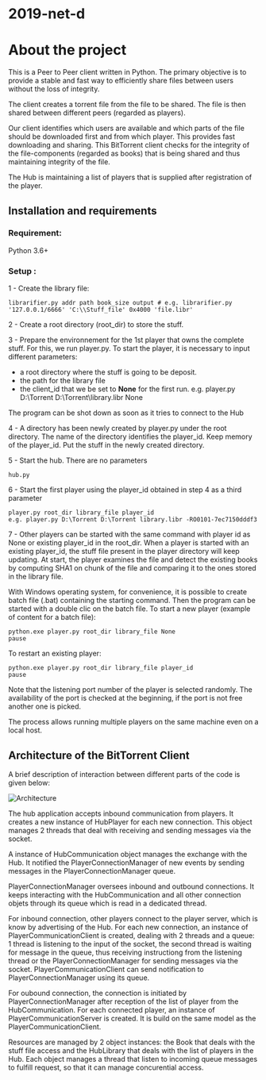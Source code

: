 # 2019-net-d

#  About the project

This is a Peer to Peer client written in Python. The primary objective is to provide a stable and fast way to efficiently share files between users without the loss of integrity. <br/>

The client creates a torrent file from the file to be shared. The file is then shared between different peers (regarded as players). <br/>
 
Our client identifies which users are available and which parts of the file should be downloaded first and from which player. This provides fast downloading and sharing. This BitTorrent client checks for the integrity of the file-components (regarded as books) that is being shared and thus maintaining integrity of the file. 

The Hub is maintaining a list of players that is supplied after registration of the player.

## Installation and requirements

### Requirement: 
Python 3.6+  

### Setup :  
1 - Create the library file: 
```
librarifier.py addr path book_size output # e.g. librarifier.py '127.0.0.1/6666' 'C:\\Stuff_file' 0x4000 'file.libr'
```
2 - Create a root directory (root_dir) to store the stuff.

3 - Prepare the environnement for the 1st player that owns the complete stuff. For this, we run player.py.
   To start the player, it is necessary to input different parameters:
   - a root directory where the stuff is going to be deposit.
   - the path for the library file
   - the client_id that we be set to __None__ for the first run.
   e.g. player.py D:\Torrent D:\Torrent\library.libr None 
   
   The program can be shot down as soon as it tries to connect to the Hub
 
 4 - A directory has been newly created by player.py under the root directory. The name of the directory identifies the player_id.
 Keep memory of the player_id.
 Put the stuff in the newly created directory.
 
 5 - Start the hub. There are no parameters
 ```
hub.py 
```  

6 - Start the first player using the player_id obtained in step 4 as a third parameter
```   
player.py root_dir library_file player_id
e.g. player.py D:\Torrent D:\Torrent library.libr -RO0101-7ec7150dddf3      
```   

7 - Other players can be started with the same command with player id as None or existing player_id in the root_dir.
When a player is started with an existing player_id, the stuff file present in the player directory will keep updating.
At start, the player examines the file and detect the existing books by computing SHA1 on chunk of the file and comparing it to the ones stored in the library file.

With Windows operating system, for convenience, it is possible to create batch file (.bat) containing the starting command. Then the program can be started with a double clic on the batch file.
To start a new player (example of content for a batch file):
```   
python.exe player.py root_dir library_file None
pause
```
To restart an existing player:
``` 
python.exe player.py root_dir library_file player_id     
pause
```  


Note that the listening port number of the player is selected randomly. The availability of the port is checked at the beginning, if the port is not free another one is picked.

The process allows running multiple players on the same machine even on a local host.


## Architecture of the BitTorrent Client

A brief description of interaction between different parts of the code is given below:

![Architecture](https://github.com/robinredX/ProjectBittorrent/blob/master/code_architecture.jpg)

The hub application accepts inbound communication from players. It creates a new instance of HubPlayer for each new connection. This object manages 2 threads that deal with receiving and sending messages via the socket.

A instance of HubCommunication object manages the exchange with the Hub. It notified the PlayerConnectionManager of new events by sending messages in the PlayerConnectionManager queue.

PlayerConnectionManager oversees inbound and outbound connections. It keeps interacting with the HubCommunication and all other connection objets through its queue which is read in a dedicated thread.  

For inbound connection, other players connect to the player server, which is know by advertising of the Hub.
For each new connection, an instance of PlayerCommunicationClient is created, dealing with 2 threads and a queue: 1 thread is listening to the input of the socket, the second thread is waiting for message in the queue, thus receiving instructiong from the listening thread or the PlayerConnectionManager for sending messages via the socket. PlayerCommunicationClient can send notification to PlayerConnectionManager using its queue.

For oubound connection, the connection is initiated by PlayerConnectionManager after reception of the list of player from the HubCommunication. For each connected player, an instance of PlayerCommunicationServer is created. It is build on the same model as the 
PlayerCommunicationClient.

Resources are managed by 2 object instances: the Book that deals with the stuff file access and the HubLibrary that deals with the list of players in the Hub. Each object manages a thread that listen to incoming queue messages to fulfill request, so that it can manage concurential access.





